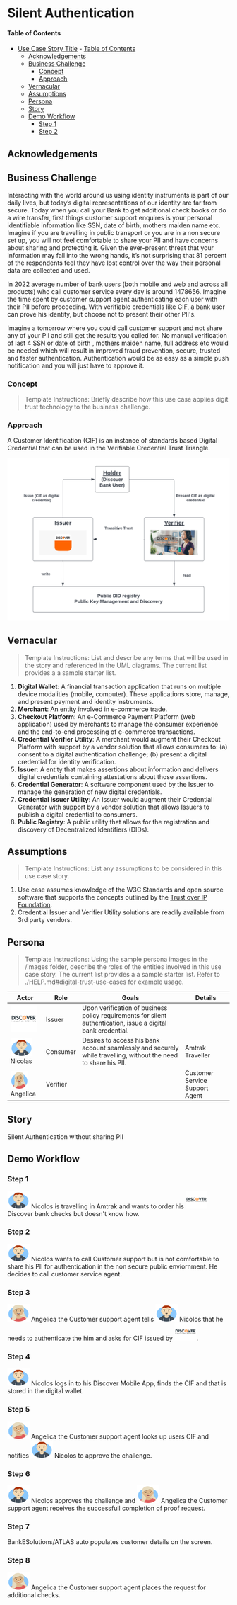 # Silent Authentication
 
#### Table of Contents
- [Use Case Story Title](#use-case-story-title) 
      - [Table of Contents](#table-of-contents)
  - [Acknowledgements](#acknowledgements)
  - [Business Challenge](#business-challenge)
    - [Concept](#concept)
    - [Approach](#approach)
  - [Vernacular](#vernacular)
  - [Assumptions](#assumptions)
  - [Persona](#persona)
  - [Story](#story)
  - [Demo Workflow](#demo-workflow)
    - [Step 1](#step-1)
    - [Step 2](#step-2)

 
## Acknowledgements

 
## Business Challenge
Interacting with the world around us using identity instruments is part of our daily lives, but today’s digital representations of our identity are far from secure.
Today when you call your Bank to get additional check books or do a wire transfer, first things customer support enquires is your personal identifiable information like SSN, date of birth, mothers maiden name etc. Imagine if you are travelling in public transport or you are in a non secure set up, you will not feel comfortable to share your PII and have concerns about sharing and protecting it. Given the ever-present threat that your information may fall into the wrong hands, it’s not surprising that 81 percent of the respondents feel they have lost control over the way their personal data are collected and used.

In 2022 average number of bank users (both mobile and web and across all products) who call customer service every day is around 1478656. Imagine the time spent by customer support agent authenticating each user with their PII before proceeding. With verifiable credentials like CIF, a bank user can prove his identity, but choose not to present their other PII's.

Imagine a tomorrow where you could call customer support and not share any of your PII and still get the results you called for. No manual verification of last 4 SSN or date of birth , mothers maiden name, full address etc would be needed which will result in improved fraud prevention, secure, trusted and faster authentication. Authentication would be as easy as a simple push notification and you will just have to approve it.
 
### Concept
>Template Instructions: Briefly describe how this use case applies digit trust technology to the business challenge. 
 
### Approach
A Customer Identification (CIF) is an instance of standards based Digital Credential that can be used in the Verifiable Credential Trust Triangle.

![trust-triangle](./images/misc/Silent_Auth_Trust_Triangle.png)
 
## Vernacular

>Template Instructions: List and describe any terms that will be used in the story and referenced in the UML diagrams. The current list provides a a sample starter list. 
 
1. **Digital Wallet**: A financial transaction application that runs on multiple device modalities (mobile, computer). These applications store, manage, and present payment and identity instruments.
3. **Merchant**: An entity involved in e-commerce trade.
4. **Checkout Platform**: An e-Commerce Payment Platform (web application) used by merchants to manage the consumer experience and the end-to-end processing of e-commerce transactions.
5. **Credential Verifier Utility**: A merchant would augment their Checkout Platform with support by a vendor solution that allows consumers to: (a) consent to a digital authentication challenge; (b) present a digital credential for identity verification.
6. **Issuer**: A entity that makes assertions about information and delivers digital credentials containing attestations about those assertions.
7. **Credential Generator**: A software component used by the Issuer to manage the generation of new digital credentials.
8. **Credential Issuer Utility**: An Issuer would augment their Credential Generator with support by a vendor solution that allows Issuers to publish a digital credential to consumers.
9. **Public Registry**: A public utility that allows for the registration and discovery of Decentralized Identifiers (DIDs).
 
## Assumptions

>Template Instructions: List any assumptions to be considered in this use case story.
 
1. Use case assumes knowledge of the W3C Standards and open source software that supports the concepts outlined by the [Trust over IP Foundation](https://trustoverip.org/toip-model/).
2. Credential Issuer and Verifier Utility solutions are readily available from 3rd party vendors.
 
## Persona

>Template Instructions: Using the sample persona images in the /images folder, describe the roles of the entities involved in this use case story. The current list provides a a sample starter list. Refer to ./HELP.md#digital-trust-use-cases for example usage.
 
| Actor | Role | Goals | Details |
| --- | --- | --- | --- |
| <img src="./images/persona/discover_logo.png" width="60" height="60"> | Issuer | Upon verification of business policy requirements for silent authentication, issue a digital bank credential. |  |
|  <img src="./images/persona/Nicolas.png" width="50" height="40"> Nicolas | Consumer | Desires to access his bank account seamlessly and securely while travelling, without the need to share his PII. | Amtrak Traveller |
| <img src="./images/persona/Angelica.png" width="40" height="40"> Angelica | Verifier |  | Customer Service Support Agent |
 
## Story

Silent Authentication without sharing PII
 
## Demo Workflow
 
### Step 1
<img src="./images/persona/Nicolas.png" width="50" height="40"> Nicolos is travelling in Amtrak and wants to order his <img src="./images/persona/discover_logo.png" width="50" height="40">  Discover bank checks but doesn't know how. 
 
### Step 2
 
<img src="./images/persona/Nicolas.png" width="50" height="40"> Nicolos wants to call Customer support but is not comfortable to share his PII for authentication in the non secure public enviornment. He decides to call customer service agent.

### Step 3
 
<img src="./images/persona/Angelica.png" width="50" height="40"> Angelica the Customer support agent tells <img src="./images/persona/Nicolas.png" width="50" height="40"> Nicolos that he needs to authenticate the him and asks for CIF issued by <img src="./images/persona/discover_logo.png" width="50" height="40">.

### Step 4
 
<img src="./images/persona/Nicolas.png" width="50" height="40"> Nicolos logs in to his Discover Mobile App, finds the CIF and that is stored in the digital wallet.
### Step 5
 
<img src="./images/persona/Angelica.png" width="50" height="40"> Angelica the Customer support agent looks up users CIF and notifies <img src="./images/persona/Nicolas.png" width="50" height="40"> Nicolos to approve the challenge.

### Step 6
 
<img src="./images/persona/Nicolas.png" width="50" height="40"> Nicolos approves the challenge and <img src="./images/persona/Angelica.png" width="50" height="40"> Angelica the Customer support agent receives the successfull completion of proof request.

### Step 7
 
BankESolutions/ATLAS auto populates customer details on the screen.

### Step 8
 
<img src="./images/persona/Angelica.png" width="50" height="40"> Angelica the Customer support agent places the request for additional checks.
 

 
